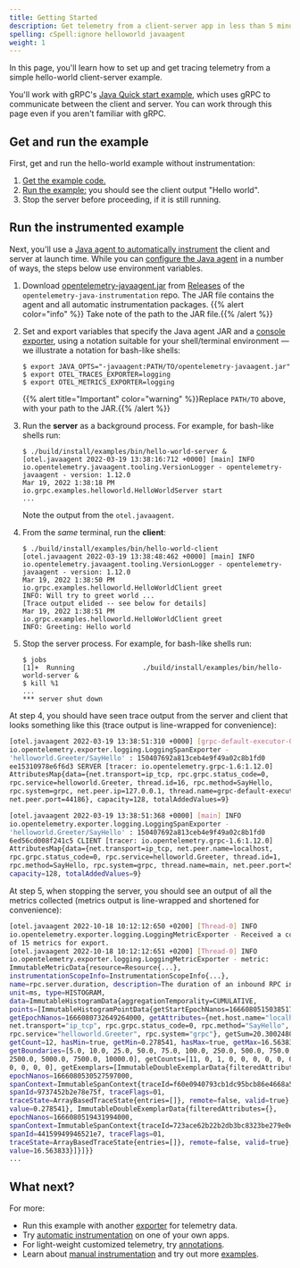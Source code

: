 ```yaml
---
title: Getting Started
description: Get telemetry from a client-server app in less than 5 minutes!
spelling: cSpell:ignore helloworld javaagent
weight: 1
---
```


In this page, you'll learn how to set up and get tracing telemetry from a simple
hello-world client-server example.

You'll work with gRPC's [Java Quick start example][], which uses gRPC to
communicate between the client and server. You can work through this page even
if you aren't familiar with gRPC.

## Get and run the example

First, get and run the hello-world example without instrumentation:

 1. [Get the example code.][]
 2. [Run the example:][] you should see the client output "Hello world".
 3. Stop the server before proceeding, if it is still running.

## Run the instrumented example

Next, you'll use a [Java agent to automatically instrument](../automatic) the
client and server at launch time. While you can [configure the Java agent][] in
a number of ways, the steps below use environment variables.

 1. Download [opentelemetry-javaagent.jar][] from [Releases][] of the
    `opentelemetry-java-instrumentation` repo. The JAR file contains the agent
    and all automatic instrumentation packages. {{% alert color="info" %}}<i class="fas fa-edit"></i> Take note of the path to the JAR file.{{% /alert %}}
 2. Set and export variables that specify the Java agent JAR and a [console
    exporter][], using a notation suitable for your shell/terminal
    environment &mdash; we illustrate a notation for bash-like shells:

    ```console
    $ export JAVA_OPTS="-javaagent:PATH/TO/opentelemetry-javaagent.jar"
    $ export OTEL_TRACES_EXPORTER=logging
    $ export OTEL_METRICS_EXPORTER=logging
    ```

    {{% alert title="Important" color="warning" %}}Replace `PATH/TO` above, with
    your path to the JAR.{{% /alert %}}
 3. Run the **server** as a background process. For example, for bash-like
    shells run:

    ```console
    $ ./build/install/examples/bin/hello-world-server &
    [otel.javaagent 2022-03-19 13:38:16:712 +0000] [main] INFO io.opentelemetry.javaagent.tooling.VersionLogger - opentelemetry-javaagent - version: 1.12.0
    Mar 19, 2022 1:38:18 PM io.grpc.examples.helloworld.HelloWorldServer start
    ...
    ```

    Note the output from the `otel.javaagent`.
 4. From the _same_ terminal, run the **client**:

    ```console
    $ ./build/install/examples/bin/hello-world-client
    [otel.javaagent 2022-03-19 13:38:48:462 +0000] [main] INFO io.opentelemetry.javaagent.tooling.VersionLogger - opentelemetry-javaagent - version: 1.12.0
    Mar 19, 2022 1:38:50 PM io.grpc.examples.helloworld.HelloWorldClient greet
    INFO: Will try to greet world ...
    [Trace output elided -- see below for details]
    Mar 19, 2022 1:38:51 PM io.grpc.examples.helloworld.HelloWorldClient greet
    INFO: Greeting: Hello world
    ```

 5. Stop the server process. For example, for bash-like shells run:

    ```console
    $ jobs
    [1]+  Running                 ./build/install/examples/bin/hello-world-server &
    $ kill %1
    ...
    *** server shut down
    ```

At step 4, you should have seen trace output from the server and client that
looks something like this (trace output is line-wrapped for convenience):

```sh
[otel.javaagent 2022-03-19 13:38:51:310 +0000] [grpc-default-executor-0] INFO
io.opentelemetry.exporter.logging.LoggingSpanExporter -
'helloworld.Greeter/SayHello' : 150407692a813ceb4e9f49a02c8b1fd0
ee15310978e6f6d3 SERVER [tracer: io.opentelemetry.grpc-1.6:1.12.0]
AttributesMap{data={net.transport=ip_tcp, rpc.grpc.status_code=0,
rpc.service=helloworld.Greeter, thread.id=16, rpc.method=SayHello,
rpc.system=grpc, net.peer.ip=127.0.0.1, thread.name=grpc-default-executor-0,
net.peer.port=44186}, capacity=128, totalAddedValues=9}

[otel.javaagent 2022-03-19 13:38:51:368 +0000] [main] INFO
io.opentelemetry.exporter.logging.LoggingSpanExporter -
'helloworld.Greeter/SayHello' : 150407692a813ceb4e9f49a02c8b1fd0
6ed56cd008f241c5 CLIENT [tracer: io.opentelemetry.grpc-1.6:1.12.0]
AttributesMap{data={net.transport=ip_tcp, net.peer.name=localhost,
rpc.grpc.status_code=0, rpc.service=helloworld.Greeter, thread.id=1,
rpc.method=SayHello, rpc.system=grpc, thread.name=main, net.peer.port=50051},
capacity=128, totalAddedValues=9}
```

At step 5, when stopping the server, you should see an output of all the metrics
collected (metrics output is line-wrapped and shortened for convenience):

```sh
[otel.javaagent 2022-10-18 10:12:12:650 +0200] [Thread-0] INFO
io.opentelemetry.exporter.logging.LoggingMetricExporter - Received a collection
of 15 metrics for export.
[otel.javaagent 2022-10-18 10:12:12:651 +0200] [Thread-0] INFO
io.opentelemetry.exporter.logging.LoggingMetricExporter - metric:
ImmutableMetricData{resource=Resource{...},
instrumentationScopeInfo=InstrumentationScopeInfo{...},
name=rpc.server.duration, description=The duration of an inbound RPC invocation,
unit=ms, type=HISTOGRAM,
data=ImmutableHistogramData{aggregationTemporality=CUMULATIVE,
points=[ImmutableHistogramPointData{getStartEpochNanos=1666080515038517000,
getEpochNanos=1666080732649264000, getAttributes={net.host.name="localhost",
net.transport="ip_tcp", rpc.grpc.status_code=0, rpc.method="SayHello",
rpc.service="helloworld.Greeter", rpc.system="grpc"}, getSum=20.300248000000003,
getCount=12, hasMin=true, getMin=0.278541, hasMax=true, getMax=16.563833,
getBoundaries=[5.0, 10.0, 25.0, 50.0, 75.0, 100.0, 250.0, 500.0, 750.0, 1000.0,
2500.0, 5000.0, 7500.0, 10000.0], getCounts=[11, 0, 1, 0, 0, 0, 0, 0, 0, 0, 0,
0, 0, 0, 0], getExemplars=[ImmutableDoubleExemplarData{filteredAttributes={},
epochNanos=1666080530527597000,
spanContext=ImmutableSpanContext{traceId=f60e0940793cb1dc95bcb86e4668a548,
spanId=9737452b2e78e75f, traceFlags=01,
traceState=ArrayBasedTraceState{entries=[]}, remote=false, valid=true},
value=0.278541}, ImmutableDoubleExemplarData{filteredAttributes={},
epochNanos=1666080519431994000,
spanContext=ImmutableSpanContext{traceId=723ace62b22b2db3bc8323be279e0e55,
spanId=44159949946521e7, traceFlags=01,
traceState=ArrayBasedTraceState{entries=[]}, remote=false, valid=true},
value=16.563833}]}]}}
...
```

## What next?

For more:

- Run this example with another [exporter][] for telemetry data.
- Try [automatic instrumentation](../automatic/) on one of your own apps.
- For light-weight customized telemetry, try [annotations][].
- Learn about [manual instrumentation][] and try out more [examples](../examples/).

[annotations]: ../automatic/annotations
[configure the Java agent]: ../automatic/#configuring-the-agent
[console exporter]: https://github.com/open-telemetry/opentelemetry-java/blob/main/sdk-extensions/autoconfigure/README.md#logging-exporter
[exporter]: https://github.com/open-telemetry/opentelemetry-java/blob/main/sdk-extensions/autoconfigure/README.md#exporters
[Get the example code.]: https://grpc.io/docs/languages/java/quickstart/#get-the-example-code
[Java Quick start example]: https://grpc.io/docs/languages/java/quickstart/
[manual instrumentation]: ../manual
[opentelemetry-javaagent.jar]: https://github.com/open-telemetry/opentelemetry-java-instrumentation/releases/latest/download/opentelemetry-javaagent.jar
[releases]: https://github.com/open-telemetry/opentelemetry-java-instrumentation/releases
[Run the example:]: https://grpc.io/docs/languages/java/quickstart/#run-the-example
